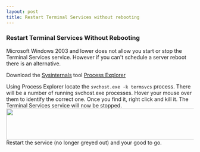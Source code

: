 ```yaml
---
layout: post
title: Restart Terminal Services without rebooting
---
```


<h3>Restart Terminal Services Without Rebooting</h3>
Microsoft Windows 2003 and lower does not allow you start or stop the Terminal Services service. However if you can't schedule a server reboot there is an alternative.

Download the <a href="http://technet.microsoft.com/en-us/sysinternals">Sysinternals</a> tool <a href="http://technet.microsoft.com/en-us/sysinternals/bb896653">Process Explorer</a>

Using Process Explorer locate the `svchost.exe -k termsvcs` process. There will be a number of running svchost.exe processes. Hover your mouse over them to identify the correct one. Once you find it, right click and kill it. The Terminal Services service will now be stopped.
<img class="size-large wp-image-2015 aligncenter" title="sysinternals-process-explorerer" src="http://www.misctechmusings.com/wp-content/uploads/2011/02/sysinternals-process-explorerer.jpg" alt="" width="608" height="83" />
Restart the service (no longer greyed out) and your good to go.
